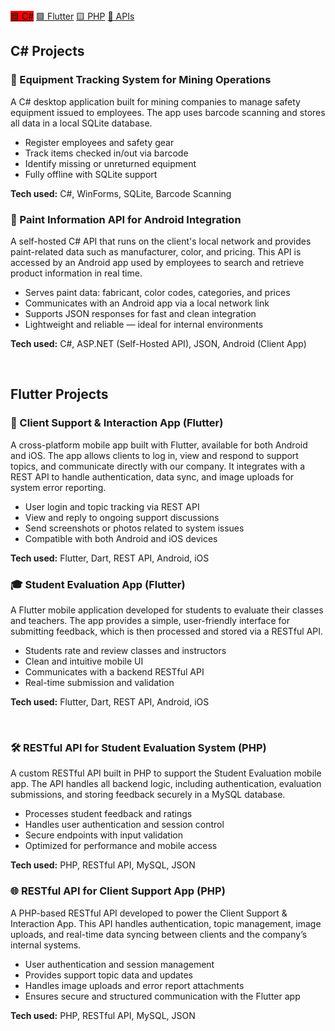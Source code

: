 
<nav>
  <a style="background-color: red" href="#csharp">🟦 C#</a>
  <a href="#flutter">🟩 Flutter</a>
  <a href="#php">🟨 PHP</a>
  <a href="#api">🔗 APIs</a>
  <!-- Add more if needed -->
</nav>

<section id="csharp">
  <h2>C# Projects</h2>

  <div class="project-card">
    <h3>💼 Equipment Tracking System for Mining Operations</h3>
    <p>
      A C# desktop application built for mining companies to manage safety equipment issued to employees. The app uses barcode scanning and stores all data in a local SQLite database.
    </p>
    <ul>
      <li>Register employees and safety gear</li>
      <li>Track items checked in/out via barcode</li>
      <li>Identify missing or unreturned equipment</li>
      <li>Fully offline with SQLite support</li>
    </ul>
    <p><strong>Tech used:</strong> C#, WinForms, SQLite, Barcode Scanning</p>
  </div>

  <div class="project-card">
  <h3>🔗 Paint Information API for Android Integration</h3>
  <p>
    A self-hosted C# API that runs on the client's local network and provides paint-related data such as manufacturer, color, and pricing. This API is accessed by an Android app used by employees to search and retrieve product information in real time.
  </p>
  <ul>
    <li>Serves paint data: fabricant, color codes, categories, and prices</li>
    <li>Communicates with an Android app via a local network link</li>
    <li>Supports JSON responses for fast and clean integration</li>
    <li>Lightweight and reliable — ideal for internal environments</li>
  </ul>
  <p><strong>Tech used:</strong> C#, ASP.NET (Self-Hosted API), JSON, Android (Client App)</p>
</div>
</section>
<br>
<section id="flutter">
  <h2>Flutter Projects</h2>
  <div class="project-card">
    <h3>📱 Client Support & Interaction App (Flutter)</h3>
    <p>
      A cross-platform mobile app built with Flutter, available for both Android and iOS. The app allows clients to log in, view and respond to support topics, and communicate directly with our company. It integrates with a REST API to handle authentication, data sync, and image uploads for system error reporting.
    </p>
    <ul>
      <li>User login and topic tracking via REST API</li>
      <li>View and reply to ongoing support discussions</li>
      <li>Send screenshots or photos related to system issues</li>
      <li>Compatible with both Android and iOS devices</li>
    </ul>
    <p><strong>Tech used:</strong> Flutter, Dart, REST API, Android, iOS</p>
</div>

<div class="project-card">
  <h3>🎓 Student Evaluation App (Flutter)</h3>
  <p>
    A Flutter mobile application developed for students to evaluate their classes and teachers. The app provides a simple, user-friendly interface for submitting feedback, which is then processed and stored via a RESTful API.
  </p>
  <ul>
    <li>Students rate and review classes and instructors</li>
    <li>Clean and intuitive mobile UI</li>
    <li>Communicates with a backend RESTful API</li>
    <li>Real-time submission and validation</li>
  </ul>
  <p><strong>Tech used:</strong> Flutter, Dart, REST API, Android, iOS</p>
</div>

</section>
<br>
<section id="php">
  <div class="project-card">
  <h3>🛠️ RESTful API for Student Evaluation System (PHP)</h3>
  <p>
    A custom RESTful API built in PHP to support the Student Evaluation mobile app. The API handles all backend logic, including authentication, evaluation submissions, and storing feedback securely in a MySQL database.
  </p>
  <ul>
    <li>Processes student feedback and ratings</li>
    <li>Handles user authentication and session control</li>
    <li>Secure endpoints with input validation</li>
    <li>Optimized for performance and mobile access</li>
  </ul>
  <p><strong>Tech used:</strong> PHP, RESTful API, MySQL, JSON</p>
</div>

<div class="project-card">
  <h3>🌐 RESTful API for Client Support App (PHP)</h3>
  <p>
    A PHP-based RESTful API developed to power the Client Support & Interaction App. This API handles authentication, topic management, image uploads, and real-time data syncing between clients and the company’s internal systems.
  </p>
  <ul>
    <li>User authentication and session management</li>
    <li>Provides support topic data and updates</li>
    <li>Handles image uploads and error report attachments</li>
    <li>Ensures secure and structured communication with the Flutter app</li>
  </ul>
  <p><strong>Tech used:</strong> PHP, RESTful API, MySQL, JSON</p>
</div>


</section>
